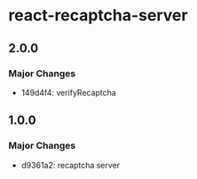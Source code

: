 # react-recaptcha-server

## 2.0.0

### Major Changes

- 149d4f4: verifyRecaptcha

## 1.0.0

### Major Changes

- d9361a2: recaptcha server
